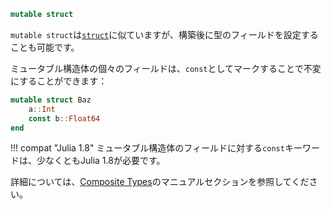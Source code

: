 ```julia
mutable struct
```

`mutable struct`は[`struct`](@ref)に似ていますが、構築後に型のフィールドを設定することも可能です。

ミュータブル構造体の個々のフィールドは、`const`としてマークすることで不変にすることができます：

```julia
mutable struct Baz
    a::Int
    const b::Float64
end
```

!!! compat "Julia 1.8"
    ミュータブル構造体のフィールドに対する`const`キーワードは、少なくともJulia 1.8が必要です。


詳細については、[Composite Types](@ref)のマニュアルセクションを参照してください。
